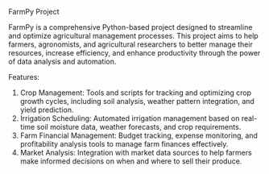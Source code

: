 FarmPy Project

FarmPy is a comprehensive Python-based project designed to streamline and optimize agricultural management processes. This project aims to help farmers, agronomists, and agricultural researchers to better manage their resources, increase efficiency, and enhance productivity through the power of data analysis and automation.

Features:

1. Crop Management: Tools and scripts for tracking and optimizing crop growth cycles, including soil analysis, weather pattern integration, and yield prediction.
2. Irrigation Scheduling: Automated irrigation management based on real-time soil moisture data, weather forecasts, and crop requirements.
3. Farm Financial Management: Budget tracking, expense monitoring, and profitability analysis tools to manage farm finances effectively.
4. Market Analysis: Integration with market data sources to help farmers make informed decisions on when and where to sell their produce.
